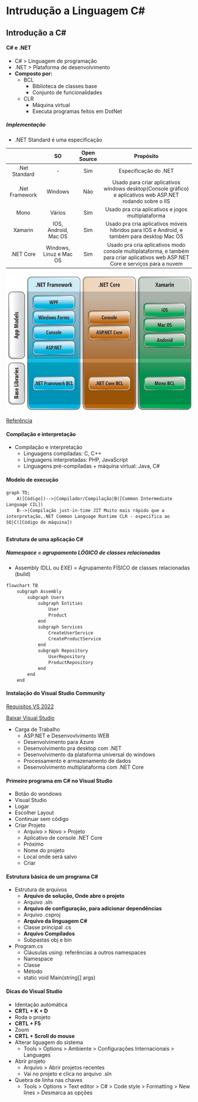

# Intrudução a Linguagem C#

## Introdução a C#

#### C# e .NET
- C#        > Linguagem de programação
- .NET      > Plataforma de desenvolvimento
- **Composto por:**
    - BCL
        - Biblioteca de classes base
        - Conjunto de funcionalidades
    - CLR
        - Máquina virtual
        - Executa programas feitos em DotNet
##### Implementação
- .NET Standard é uma especificação

|               |           SO          |  Open Source | Propósito |
|:-------------:|:---------------------:|:------------:|:---------:|
|.Net Standard  |-                      |       Sim    |Especificação do .NET|
|.Net Framework |Windows                |       Não    |Usado para criar aplicativos windows desktop(Console gráfico) e aplicativos web ASP.NET rodando sobre o IIS|
|Mono           |Vários                 |       Sim    |Usado pra cria aplicativos e jogos multiplataforma|
|Xamarin        |IOS, Android, Mac OS   |       Sim    |Usado pra cria aplicativos móveis híbridos para IOS e Android, e também para desktop Mac OS |
|.NET Core      |Windows, Linuz e Mac OS|       Sim    |Usado pra cria aplicativos modo console multiplataforma, e também para criar aplicativos web ASP.NET Core e serviços para a nuvem|

![Diferença](./imagem/img03.png)

[Referência](https://docs.microsoft.com/pt-br/archive/msdn-magazine/2017/september/net-standard-demystifying-net-core-and-net-standard)

#### Compilação e interpretação
- Compilação e interpretação
    - Linguagens compiladas: C, C++
    - Linguagens interpretadas: PHP, JavaScript
    - Linguagens pré-compiladas + máquina virtual: Java, C#

#### Modelo de execução
```mermaid
graph TD;
    A([Código])-->|Compilador/Compilação|B([Common Intermediate Language CIL])
    B-->|Compilação just-in-time JIT Muito mais rápido que a interpretação,.NET Common Language Runtime CLR - específica ao SO|C([Código de máquina])
```
##

#### Estrutura de uma aplicação C#
##### Namespace = agrupamento LÓGICO de classes relacionadas
- Assembly (DLL ou EXE) = Agrupamento FÍSICO de classes  relacionadas (build)

```mermaid
flowchart TB
    subgraph Assembly 
        subgraph Users 
            subgraph Entities 
                User
                Product
            end
            subgraph Services 
                CreateUserService
                CreateProductService
            end
            subgraph Repository 
                UserRepository
                ProductRepository
            end
        end
    end

```
#### Instalação do Visual Studio Community
[Requisitos VS 2022](https://docs.microsoft.com/pt-br/visualstudio/releases/2022/system-requirements)

[Baixar Visual Studio](https://visualstudio.microsoft.com/pt-br/downloads/)

- Carga de Trabalho
    - ASP.NET e Desenvovlvimento WEB
    - Desenvolvimento para Azure
    - Desenvolvimento pra desktop com .NET
    - Desenvolvimento da plataforma universal do windows
    - Processamento e armazenamento de dados
    - Desenvolvimento multiplataforma com .NET Core

#### Primeiro programa em C# no Visual Studio
- Botão do wondows
- Visual Studio
- Logar
- Escolher Layout
- Continuar sem código
- Criar Projeto
    - Arquivo > Novo > Projeto
    - Aplicativo de console .NET Core
    - Próximo
    - Nome do projeto
    - Local onde será salvo
    - Criar

#### Estrutura básica de um programa C#
- Estrutura de arquivos
    - **Arquivo de solução, Onde abre o projeto**
    - Arquivo .sln
    - **Arquivo de configuração, para adicionar dependências**
    - Arquivo .csproj
    - **Arquivo da linguagem C#**
    - Classe principal .cs
    - **Arquivo Compilados**
    - Subpastas obj e bin
- Program.cs
    - Cláusulas using: referências a outros namespaces
    - Namespace
    - Classe
    - Método
    - static void Main(string[] args)

#### Dicas do Visual Studio
- Identação automática
- **CRTL + K + D**
- Roda o projeto
- **CRTL + F5**
- Zoom
- **CRTL + Scroll do mouse**
- Alterar liguagem do sistema
    - Tools > Options > Ambiente > Configurações Internacionais > Languages
- Abrir projeto
    - Arquivo > Abrir projetos recentes
    - Vai no projeto e clica no arquivo .sln
- Quebra de linha nas chaves
    - Tools > Options > Text editor > C# > Code style > Formatting > New lines > Desmarca as opções
